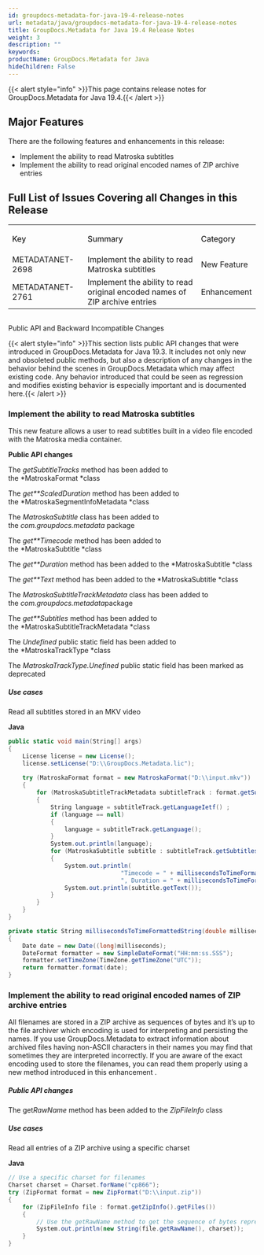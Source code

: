 ```yaml
---
id: groupdocs-metadata-for-java-19-4-release-notes
url: metadata/java/groupdocs-metadata-for-java-19-4-release-notes
title: GroupDocs.Metadata for Java 19.4 Release Notes
weight: 3
description: ""
keywords: 
productName: GroupDocs.Metadata for Java
hideChildren: False
---
```

{{< alert style="info" >}}This page contains release notes for GroupDocs.Metadata for Java 19.4.{{< /alert >}}

## Major Features

There are the following features and enhancements in this release:

*   Implement the ability to read Matroska subtitles
*   Implement the ability to read original encoded names of ZIP archive entries

## Full List of Issues Covering all Changes in this Release

<table class="confluenceTable"><tbody><tr><td class="confluenceTd"><p><span style="color: rgb(0, 0, 0);">Key</span></p></td><td class="confluenceTd"><p><span style="color: rgb(0, 0, 0);">Summary</span></p></td><td class="confluenceTd"><p><span style="color: rgb(0, 0, 0);">Category</span></p></td></tr><tr><td colspan="1" class="confluenceTd">METADATANET-2698</td><td colspan="1" class="confluenceTd">Implement the ability to read Matroska subtitles</td><td colspan="1" class="confluenceTd">New Feature</td></tr><tr><td colspan="1" class="confluenceTd">METADATANET-2761</td><td colspan="1" class="confluenceTd">Implement the ability to read original encoded names of ZIP archive entries</td><td colspan="1" class="confluenceTd">Enhancement</td></tr></tbody></table>

##   
Public API and Backward Incompatible Changes

{{< alert style="info" >}}This section lists public API changes that were introduced in GroupDocs.Metadata for Java 19.3. It includes not only new and obsoleted public methods, but also a description of any changes in the behavior behind the scenes in GroupDocs.Metadata which may affect existing code. Any behavior introduced that could be seen as regression and modifies existing behavior is especially important and is documented here.{{< /alert >}}

### Implement the ability to read Matroska subtitles

This new feature allows a user to read subtitles built in a video file encoded with the Matroska media container.

**Public API changes**

The *getSubtitleTracks* method has been added to the *MatroskaFormat *class

The *get**ScaledDuration* method has been added to the *MatroskaSegmentInfoMetadata *class

The *MatroskaSubtitle* class has been added to the *com.groupdocs.metadata* package

The *get**Timecode* method has been added to the *MatroskaSubtitle *class

The *get**Duration* method has been added to the *MatroskaSubtitle *class

The *get**Text* method has been added to the *MatroskaSubtitle *class

The *MatroskaSubtitleTrackMetadata* class has been added to the *com.groupdocs.metadata*package

The *get**Subtitles* method has been added to the *MatroskaSubtitleTrackMetadata *class

The *Undefined* public static field has been added to the *MatroskaTrackType *class

The *MatroskaTrackType.Unefined* public static field has been marked as deprecated

##### Use cases

Read all subtitles stored in an MKV video

**Java**

```csharp
public static void main(String[] args)
{    
	License license = new License();
	license.setLicense("D:\\GroupDocs.Metadata.lic");
	 
	try (MatroskaFormat format = new MatroskaFormat("D:\\input.mkv"))
	{
		for (MatroskaSubtitleTrackMetadata subtitleTrack : format.getSubtitleTracks())
		{
			String language = subtitleTrack.getLanguageIetf() ;
			if (language == null)
			{
				language = subtitleTrack.getLanguage();
			}
			System.out.println(language);
			for (MatroskaSubtitle subtitle : subtitleTrack.getSubtitles())
			{
				System.out.println(
								"Timecode = " + millisecondsToTimeFormattedString(subtitle.getTimecode()) + 
								", Duration = " + millisecondsToTimeFormattedString(subtitle.getDuration()));
				System.out.println(subtitle.getText());
			}
		}
	}
}

private static String millisecondsToTimeFormattedString(double milliseconds)
{
	Date date = new Date((long)milliseconds);
	DateFormat formatter = new SimpleDateFormat("HH:mm:ss.SSS");
	formatter.setTimeZone(TimeZone.getTimeZone("UTC"));
	return formatter.format(date);
}
```

### Implement the ability to read original encoded names of ZIP archive entries

All filenames are stored in a ZIP archive as sequences of bytes and it’s up to the file archiver which encoding is used for interpreting and persisting the names. If you use GroupDocs.Metadata to extract information about archived files having non-ASCII characters in their names you may find that sometimes they are interpreted incorrectly. If you are aware of the exact encoding used to store the filenames, you can read them properly using a new method introduced in this enhancement .

##### Public API changes

The get*RawName* method has been added to the *ZipFileInfo* class

##### Use cases

Read all entries of a ZIP archive using a specific charset

**Java**

```csharp
// Use a specific charset for filenames
Charset charset = Charset.forName("cp866");
try (ZipFormat format = new ZipFormat("D:\\input.zip"))
{
	for (ZipFileInfo file : format.getZipInfo().getFiles())
	{
		// Use the getRawName method to get the sequence of bytes representing the filename
		System.out.println(new String(file.getRawName(), charset));
	}
}
```
